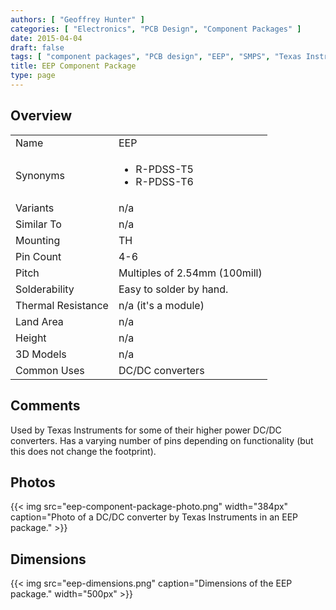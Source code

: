 ```yaml
---
authors: [ "Geoffrey Hunter" ]
categories: [ "Electronics", "PCB Design", "Component Packages" ]
date: 2015-04-04
draft: false
tags: [ "component packages", "PCB design", "EEP", "SMPS", "Texas Instruments", "R-PDSS-T5", "R-PDSS-T6" ]
title: EEP Component Package
type: page
---
```


## Overview


<table>
<tbody >
<tr >
<td >Name</td>
<td >EEP</td>
</tr>
<tr >
<td >Synonyms</td>
<td >
  <ul>
    <li>R-PDSS-T5</li>
    <li>R-PDSS-T6</li>
  </ul>
</td>
</tr>
<tr >

<td >Variants
</td>

<td >n/a
</td>
</tr>
<tr >

<td >Similar To
</td>

<td >n/a
</td>
</tr>
<tr >

<td >Mounting
</td>

<td >TH</td>
</tr>
<tr >
<td >Pin Count</td>
<td >4-6
</td>
</tr>
<tr >
<td >Pitch</td>
<td >Multiples of 2.54mm (100mill)</td>
</tr>
<tr >
<td >Solderability</td>
<td >Easy to solder by hand.</td>
</tr>
<tr >
<td >Thermal Resistance</td>
<td >n/a (it's a module)</td>
</tr>
<tr >
<td >Land Area</td>
<td >n/a</td>
</tr>
<tr >
<td >Height</td>
<td >n/a</td>
</tr>
<tr >
<td >3D Models</td>
<td>n/a</td>
</tr>
<tr >
<td >Common Uses</td>
<td>DC/DC converters</td></tr>
</tbody>
</table>

## Comments

Used by Texas Instruments for some of their higher power DC/DC converters. Has a varying number of pins depending on functionality (but this does not change the footprint).

## Photos

{{< img src="eep-component-package-photo.png" width="384px" caption="Photo of a DC/DC converter by Texas Instruments in an EEP package."  >}}

## Dimensions

{{< img src="eep-dimensions.png" caption="Dimensions of the EEP package."  width="500px" >}}